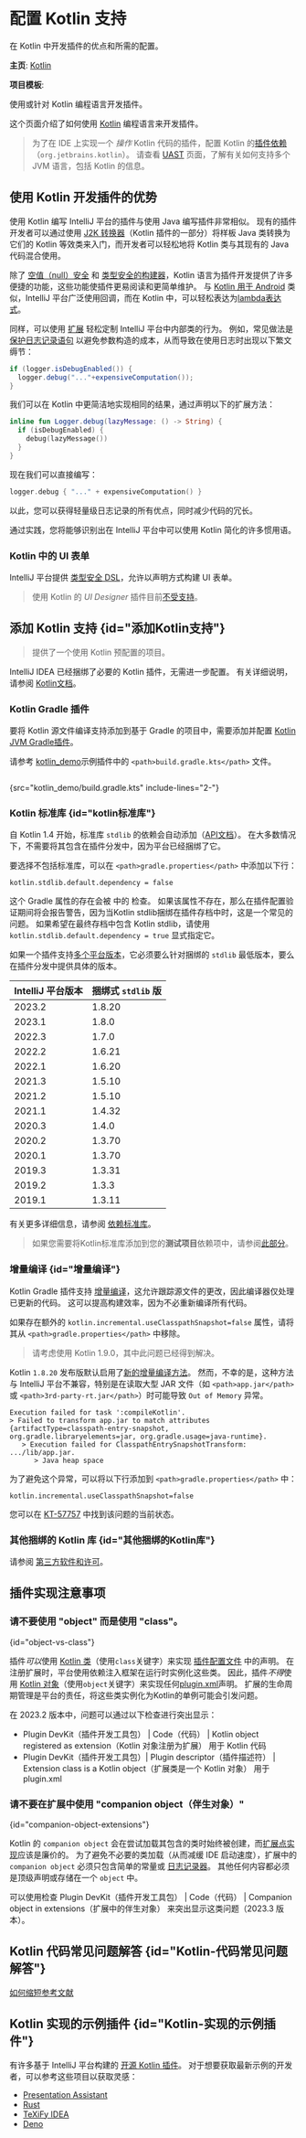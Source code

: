 # 配置 Kotlin 支持

<!-- Copyright 2000-2023 JetBrains s.r.o. and contributors. Use of this source code is governed by the Apache 2.0 license. -->

<link-summary>在 Kotlin 中开发插件的优点和所需的配置。</link-summary>

<tldr>

**主页**: [Kotlin](https://kotlinlang.org)

**项目模板**: [](plugin_github_template.md)

</tldr>

<link-summary>使用或针对 Kotlin 编程语言开发插件。</link-summary>

这个页面介绍了如何使用 [Kotlin](https://kotlinlang.org) 编程语言来开发插件。

> 为了在 IDE 上实现一个 _操作_ Kotlin 代码的插件，配置 Kotlin 的[插件依赖](plugin_dependencies.md)（`org.jetbrains.kotlin`）。
> 请查看 [UAST](uast.md) 页面，了解有关如何支持多个 JVM 语言，包括 Kotlin 的信息。

## 使用 Kotlin 开发插件的优势

使用 Kotlin 编写 IntelliJ 平台的插件与使用 Java 编写插件非常相似。
现有的插件开发者可以通过使用 [J2K 转换器](https://kotlinlang.org/docs/mixing-java-kotlin-intellij.html#converting-an-existing-java-file-to-kotlin-with-j2k)（Kotlin 插件的一部分）将样板 Java 类转换为它们的 Kotlin 等效类来入门，而开发者可以轻松地将 Kotlin 类与其现有的 Java 代码混合使用。

除了 [空值（null）安全](https://kotlinlang.org/docs/null-safety.html) 和 [类型安全的构建器](https://kotlinlang.org/docs/type-safe-builders.html)，Kotlin 语言为插件开发提供了许多便捷的功能，这些功能使插件更易阅读和更简单维护。
与 [Kotlin 用于 Android](https://kotlinlang.org/docs/android-overview.html) 类似，IntelliJ 平台广泛使用回调，而在 Kotlin 中，可以轻松表达为[lambda表达式](https://kotlinlang.org/docs/lambdas.html)。

同样，可以使用 [扩展](https://kotlinlang.org/docs/extensions.html) 轻松定制 IntelliJ 平台中内部类的行为。
例如，常见做法是 [保护日志记录语句](https://www.slf4j.org/faq.html#logging_performance) 以避免参数构造的成本，从而导致在使用日志时出现以下繁文缛节：

```java
if (logger.isDebugEnabled()) {
  logger.debug("..."+expensiveComputation());
}
```

我们可以在 Kotlin 中更简洁地实现相同的结果，通过声明以下的扩展方法：

```kotlin
inline fun Logger.debug(lazyMessage: () -> String) {
  if (isDebugEnabled) {
    debug(lazyMessage())
  }
}
```

现在我们可以直接编写：

```kotlin
logger.debug { "..." + expensiveComputation() }
```

以此，您可以获得轻量级日志记录的所有优点，同时减少代码的冗长。

通过实践，您将能够识别出在 IntelliJ 平台中可以使用 Kotlin 简化的许多惯用语。

### Kotlin 中的 UI 表单

IntelliJ 平台提供 [类型安全 DSL](kotlin_ui_dsl_version_2.md)，允许以声明方式构建 UI 表单。

> 使用 Kotlin 的 _UI Designer_ 插件目前[不受支持](https://youtrack.jetbrains.com/issue/KTIJ-791)。
>

## 添加 Kotlin 支持 {id="添加Kotlin支持"}

> [](plugin_github_template.md) 提供了一个使用 Kotlin 预配置的项目。

IntelliJ IDEA 已经捆绑了必要的 Kotlin 插件，无需进一步配置。
有关详细说明，请参阅 [Kotlin文档](https://kotlinlang.org/docs/getting-started.html)。

### Kotlin Gradle 插件

要将 Kotlin 源文件编译支持添加到基于 Gradle 的项目中，需要添加并配置 [Kotlin JVM Gradle插件](https://kotlinlang.org/docs/gradle.html#targeting-the-jvm)。

请参考 [kotlin_demo](%gh-sdk-samples%/kotlin_demo)示例插件中的 `<path>build.gradle.kts</path>` 文件。

```kotlin
```

{src="kotlin_demo/build.gradle.kts" include-lines="2-"}

### Kotlin 标准库 {id="kotlin标准库"}

自 Kotlin 1.4 开始，标准库 `stdlib` 的依赖会自动添加（[API文档](https://kotlinlang.org/api/latest/jvm/stdlib/)）。
在大多数情况下，不需要将其包含在插件分发中，因为平台已经捆绑了它。

要选择不包括标准库，可以在 `<path>gradle.properties</path>` 中添加以下行：

```
kotlin.stdlib.default.dependency = false
```

这个 Gradle 属性的存在会被 [](tools_gradle_intellij_plugin.md)中的 [](tools_gradle_intellij_plugin.md#tasks-verifypluginconfiguration) 检查。
如果该属性不存在，那么在插件配置验证期间将会报告警告，因为当Kotlin stdlib捆绑在插件存档中时，这是一个常见的问题。
如果希望在最终存档中包含 Kotlin stdlib，请使用 `kotlin.stdlib.default.dependency = true` 显式指定它。

如果一个插件支持[多个平台版本](build_number_ranges.md)，它必须要么针对捆绑的 `stdlib` 最低版本，要么在插件分发中提供具体的版本。

| IntelliJ 平台版本 | 捆绑式 `stdlib` 版 |
|---------------|----------------|
| 2023.2        | 1.8.20         |
| 2023.1        | 1.8.0          |
| 2022.3        | 1.7.0          |
| 2022.2        | 1.6.21         |
| 2022.1        | 1.6.20         |
| 2021.3        | 1.5.10         |
| 2021.2        | 1.5.10         |
| 2021.1        | 1.4.32         |
| 2020.3        | 1.4.0          |
| 2020.2        | 1.3.70         |
| 2020.1        | 1.3.70         |
| 2019.3        | 1.3.31         |
| 2019.2        | 1.3.3          |
| 2019.1        | 1.3.11         |

有关更多详细信息，请参阅 [依赖标准库](https://kotlinlang.org/docs/gradle.html#dependency-on-the-standard-library)。

> 如果您需要将Kotlin标准库添加到您的**测试项目**依赖项中，请参阅[此部分](testing_faq.md#how-to-test-a-jvm-language)。
>

### 增量编译 {id="增量编译"}

Kotlin Gradle 插件支持 [增量编译](https://kotlinlang.org/docs/gradle-compilation-and-caches.html#incremental-compilation)，这允许跟踪源文件的更改，因此编译器仅处理已更新的代码。
这可以提高构建效率，因为不必重新编译所有代码。

<tabs>

<tab title="Kotlin 1.9.0">

如果存在额外的 `kotlin.incremental.useClasspathSnapshot=false` 属性，请将其从 `<path>gradle.properties</path>` 中移除。

</tab>

<tab title="Kotlin 1.8.20">

> 请考虑使用 Kotlin 1.9.0，其中此问题已经得到解决。

Kotlin `1.8.20` 发布版默认启用了[新的增量编译方法](https://kotlinlang.org/docs/gradle-compilation-and-caches.html#a-new-approach-to-incremental-compilation)。
然而，不幸的是，这种方法与 IntelliJ 平台不兼容，特别是在读取大型 JAR 文件（如 `<path>app.jar</path>` 或 `<path>3rd-party-rt.jar</path>`）时可能导致 `Out of Memory` 异常。

```
Execution failed for task ':compileKotlin'.
> Failed to transform app.jar to match attributes {artifactType=classpath-entry-snapshot, org.gradle.libraryelements=jar, org.gradle.usage=java-runtime}.
   > Execution failed for ClasspathEntrySnapshotTransform: .../lib/app.jar.
      > Java heap space
```

为了避免这个异常，可以将以下行添加到 `<path>gradle.properties</path>` 中：

```
kotlin.incremental.useClasspathSnapshot=false
```

您可以在 [KT-57757](https://youtrack.jetbrains.com/issue/KT-57757/Reduce-classpath-snapshotter-memory-consumption) 中找到该问题的当前状态。

</tab>
</tabs>

### 其他捆绑的 Kotlin 库 {id="其他捆绑的Kotlin库"}

请参阅 [第三方软件和许可](https://www.jetbrains.com/legal/third-party-software/)。

## 插件实现注意事项

### 请不要使用 "object" 而是使用 "class"。
{id="object-vs-class"}

插件*可以*使用 [Kotlin 类](https://kotlinlang.org/docs/classes.html)（使用`class`关键字）来实现 [插件配置文件](plugin_configuration_file.md) 中的声明。
在注册扩展时，平台使用依赖注入框架在运行时实例化这些类。
因此，插件*不得*使用 [Kotlin 对象](https://kotlinlang.org/docs/object-declarations.html#object-declarations-overview)（使用`object`关键字）来实现任何<path>[plugin.xml](plugin_configuration_file.md)</path>声明。
扩展的生命周期管理是平台的责任，将这些类实例化为Kotlin的单例可能会引发问题。

在 2023.2 版本中，问题可以通过以下检查进行突出显示：
- <control>Plugin DevKit（插件开发工具包） | Code（代码） | Kotlin object registered as extension（Kotlin 对象注册为扩展）</control> 用于 Kotlin 代码
- <control>Plugin DevKit（插件开发工具包）| Plugin descriptor（插件描述符） | Extension class is a Kotlin object（扩展类是一个 Kotlin 对象）</control> 用于 <path>plugin.xml</path>

### 请不要在扩展中使用 "companion object（伴生对象）"
{id="companion-object-extensions"}

Kotlin 的 `companion object` 会在尝试加载其包含的类时始终被创建，而[扩展点实现](plugin_extensions.md)应该是廉价的。
为了避免不必要的类加载（从而减缓 IDE 启动速度），扩展中的 `companion object` 必须只包含简单的常量或 [日志记录器](ide_infrastructure.md#logging)。
其他任何内容都必须是顶级声明或存储在一个 `object` 中。

可以使用检查 <control>Plugin DevKit（插件开发工具包） | Code（代码） | Companion object in extensions（扩展中的伴生对象）</control> 来突出显示这类问题（2023.3 版本）。

## Kotlin 代码常见问题解答 {id="Kotlin-代码常见问题解答"}

[如何缩短参考文献](https://intellij-support.jetbrains.com/hc/en-us/community/posts/360010025120-Add-new-parameter-into-kotlin-data-class-from-IDEA-plugin?page=1#community_comment_360002950760)

## Kotlin 实现的示例插件 {id="Kotlin-实现的示例插件"}

有许多基于 IntelliJ 平台构建的 [开源 Kotlin 插件](https://jb.gg/ipe?language=kotlin)。
对于想要获取最新示例的开发者，可以参考这些项目以获取灵感：

* [Presentation Assistant](https://github.com/chashnikov/IntelliJ-presentation-assistant)
* [Rust](https://github.com/intellij-rust/intellij-rust)
* [TeXiFy IDEA](https://github.com/Hannah-Sten/TeXiFy-IDEA)
* [Deno](%gh-ij-plugins%/Deno)
